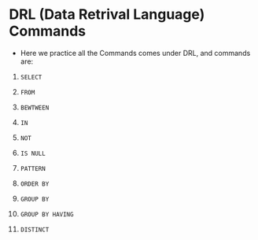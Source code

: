 # DRL (Data Retrival Language) Commands

- Here we practice all the Commands comes under DRL, and commands are:

1.  `SELECT`

2.  `FROM`

3.  `BEWTWEEN`

4.  `IN`

5.  `NOT`

6.  `IS NULL`

7.  `PATTERN`

8.  `ORDER BY`

9.  `GROUP BY`

10. `GROUP BY HAVING`

11. `DISTINCT`

